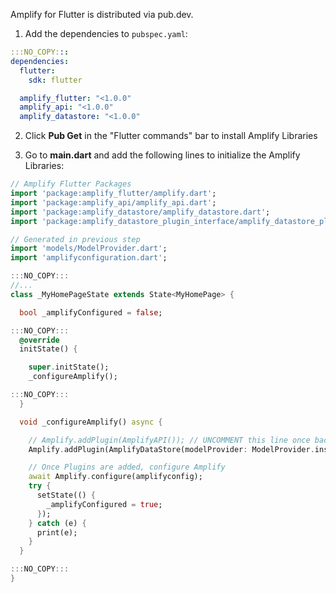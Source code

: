 Amplify for Flutter is distributed via pub.dev.

1. Add the dependencies to `pubspec.yaml`:
```yaml
:::NO_COPY:::
dependencies:
  flutter:
    sdk: flutter
```
```yaml
  amplify_flutter: "<1.0.0"
  amplify_api: "<1.0.0"
  amplify_datastore: "<1.0.0"
```

2. Click **Pub Get** in the "Flutter commands" bar to install Amplify Libraries

3. Go to **main.dart** and add the following lines to initialize the Amplify Libraries:
```dart
// Amplify Flutter Packages
import 'package:amplify_flutter/amplify.dart';
import 'package:amplify_api/amplify_api.dart';
import 'package:amplify_datastore/amplify_datastore.dart';
import 'package:amplify_datastore_plugin_interface/amplify_datastore_plugin_interface.dart';

// Generated in previous step
import 'models/ModelProvider.dart';
import 'amplifyconfiguration.dart';
```
```dart
:::NO_COPY:::
//...
class _MyHomePageState extends State<MyHomePage> {
```
```dart
  bool _amplifyConfigured = false;
```
```dart
:::NO_COPY:::
  @override
  initState() {
```
```dart
    super.initState();
    _configureAmplify();
```
```dart
:::NO_COPY:::
  }
```
```dart
  void _configureAmplify() async {

    // Amplify.addPlugin(AmplifyAPI()); // UNCOMMENT this line once backend is deployed
    Amplify.addPlugin(AmplifyDataStore(modelProvider: ModelProvider.instance));

    // Once Plugins are added, configure Amplify
    await Amplify.configure(amplifyconfig);
    try {
      setState(() {
        _amplifyConfigured = true;
      });
    } catch (e) {
      print(e);
    }
  }
```
```dart
:::NO_COPY:::
}
```
